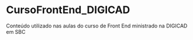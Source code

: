 # CursoFrontEnd_DIGICAD
Conteúdo utilizado nas aulas do curso de Front End ministrado na DIGICAD em SBC
